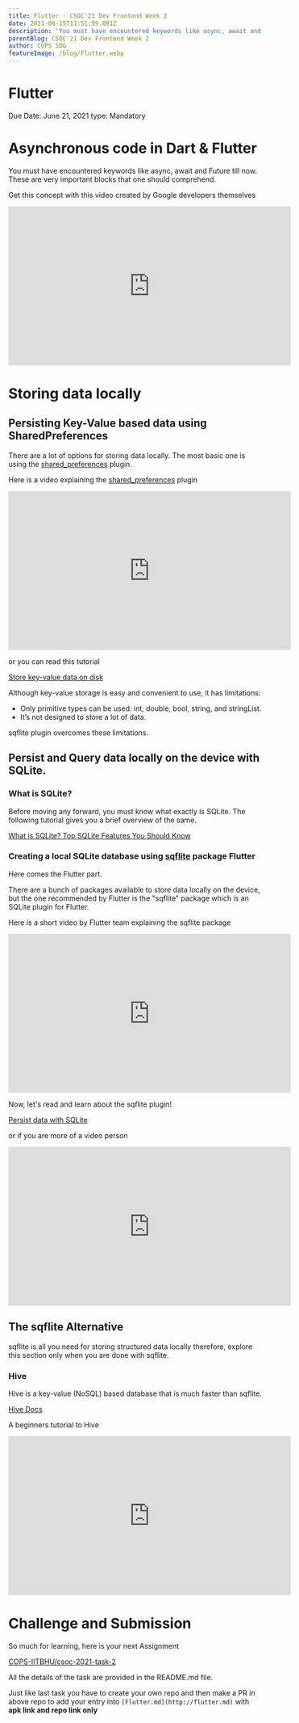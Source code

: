 ```yaml
---
title: Flutter - CSOC'21 Dev Frontend Week 2
date: 2021-06-15T11:51:59.091Z
description: 'You must have encountered keywords like async, await and Future till now. These are very important blocks that one should comprehend.'
parentBlog: CSOC'21 Dev Frontend Week 2
author: COPS SDG
featureImage: /blog/Flutter.webp
---
```


# Flutter

Due Date: June 21, 2021
type: Mandatory

# Asynchronous code in Dart & Flutter

You must have encountered keywords like async, await and Future till now. These are very important blocks that one should comprehend.

Get this concept with this video created by Google developers themselves

<div class="container">
  <iframe class="responsive-iframe" width="560" height="315" src="https://www.youtube-nocookie.com/embed/SmTCmDMi4BY" frameborder="0" allow="accelerometer; autoplay; encrypted-media; gyroscope; picture-in-picture" allowfullscreen></iframe>
</div>

# Storing data locally

## Persisting Key-Value based data using SharedPreferences

There are a lot of options for storing data locally. The most basic one is using the [shared_preferences](https://pub.dev/packages/shared_preferences) plugin.

Here is a video explaining the [shared_preferences](https://pub.dev/packages/shared_preferences) plugin

<div class="container">
  <iframe class="responsive-iframe" width="560" height="315" src="https://www.youtube-nocookie.com/embed/uyz0HrGUamc" frameborder="0" allow="accelerometer; autoplay; encrypted-media; gyroscope; picture-in-picture" allowfullscreen></iframe>
</div>

or you can read this tutorial

[Store key-value data on disk](https://flutter.dev/docs/cookbook/persistence/key-value)

Although key-value storage is easy and convenient to use, it has limitations:

- Only primitive types can be used: int, double, bool, string, and stringList.
- It’s not designed to store a lot of data.

sqflite plugin overcomes these limitations.

## Persist and Query data locally on the device with SQLite.

### What is SQLite?

Before moving any forward, you must know what exactly is SQLite. The following tutorial gives you a brief overview of the same.

[What is SQLite? Top SQLite Features You Should Know](https://www.sqlitetutorial.net/what-is-sqlite/)

### Creating a local SQLite database using [sqflite](https://pub.dev/packages/sqflite) package Flutter

Here comes the Flutter part.

There are a bunch of packages available to store data locally on the device, but the one recommended by Flutter is the "sqflite" package which is an SQLite plugin for Flutter.

Here is a short video by Flutter team explaining the sqflite package

<div class="container">
  <iframe class="responsive-iframe" width="560" height="315" src="https://www.youtube-nocookie.com/embed/HefHf5B1YM0" frameborder="0" allow="accelerometer; autoplay; encrypted-media; gyroscope; picture-in-picture" allowfullscreen></iframe>
</div>

Now, let's read and learn about the sqflite plugin!

[Persist data with SQLite](https://flutter.dev/docs/cookbook/persistence/sqlite)

or if you are more of a video person

<div class="container">
  <iframe class="responsive-iframe" width="560" height="315" src="https://www.youtube-nocookie.com/embed/UpKrhZ0Hppk" frameborder="0" allow="accelerometer; autoplay; encrypted-media; gyroscope; picture-in-picture" allowfullscreen></iframe>
</div>

## The sqflite Alternative

sqflite is all you need for storing structured data locally therefore, explore this section only when you are done with sqflite.

### Hive

Hive is a key-value (NoSQL) based database that is much faster than sqflite.

[Hive Docs](https://docs.hivedb.dev)

A beginners tutorial to Hive

<div class="container">
  <iframe class="responsive-iframe" width="560" height="315" src="https://www.youtube-nocookie.com/embed/R1GSrrItqUs" frameborder="0" allow="accelerometer; autoplay; encrypted-media; gyroscope; picture-in-picture" allowfullscreen></iframe>
</div>

# Challenge and Submission

So much for learning, here is your next Assignment

[COPS-IITBHU/csoc-2021-task-2](https://github.com/COPS-IITBHU/csoc-2021-task-2)

All the details of the task are provided in the README.md file.

Just like last task you have to create your own repo and then make a PR in above repo to add your entry into `[Flutter.md](http://flutter.md)` with **apk link and repo link only**
